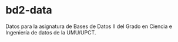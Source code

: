 # bd2-data
Datos para la asignatura de Bases de Datos II del Grado en Ciencia e Ingeniería de datos de la UMU/UPCT.
